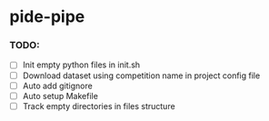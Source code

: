 # pide-pipe

### TODO:
- [ ] Init empty python files in init.sh
- [ ] Download dataset using competition name in project config file
- [ ] Auto add gitignore
- [ ] Auto setup Makefile
- [ ] Track empty directories in files structure